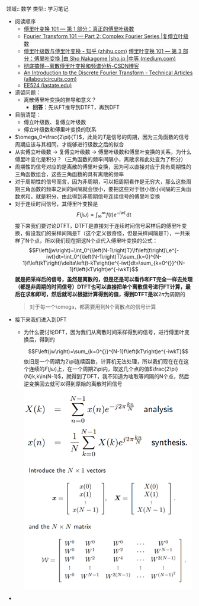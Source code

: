 领域:: 数学
类型:: 学习笔记

- 阅读顺序
	- [傅里叶变换 101 — 第 1 部分：真正的傅里叶级数 ](https://medium.com/sho-jp/fourier-transform-101-part-1-b69ea3cb4837)
	- [Fourier Transform 101 — Part 2: Complex Fourier Series |复傅立叶级数](https://medium.com/sho-jp/fourier-transform-101-part-2-complex-fourier-series-934a885b3921)
	- [傅里叶级数与傅里叶变换 - 知乎 (zhihu.com)](https://zhuanlan.zhihu.com/p/366974965) 
	  [傅里叶变换 101 — 第 3 部分：傅里叶变换 |由 Sho Nakagome |sho.jp |中等 (medium.com)](https://medium.com/sho-jp/fourier-transform-101-part-3-fourier-transform-6def0bd2ca9b)
	- [彻底搞懂--离散傅里叶变换和频谱分析-CSDN博客](https://blog.csdn.net/Francis_White/article/details/134868221)
	- [An Introduction to the Discrete Fourier Transform - Technical Articles (allaboutcircuits.com)](https://www.allaboutcircuits.com/technical-articles/an-introduction-to-the-discrete-fourier-transform/)
	- [EE524 (iastate.edu)](https://home.engineering.iastate.edu/~julied/classes/ee524/LectureNotes/l5.pdf)
- 遗留问题：
	- 离散傅里叶变换的推导和意义？
		- **回答**：先从FT推导到DTFT，再到DFT
- 目前清楚：
	- 傅立叶级数、复傅立叶级数
	- 傅立叶级数和傅里叶变换的联系
- $\omega_0=\frac{2\pi}{T}$，此处的$T$是信号的周期，因为三角函数的信号周期应该与其相同，才能够进行级数之后的拟合
- 从实傅立叶级数 -> 复傅立叶级数 -> 傅里叶级数和傅里叶变换的关系，为什么傅里叶变化是积分？（三角函数的频率间隔小，离散求和此处变为了积分）
- 周期性的信号对应的是离散的傅里叶变换，因为可以直接对应于具有周期性的三角函数组合，这些三角函数的具有离散的频率
- 对于周期性的信号而言，因为非周期，可以把周期看作是无穷大，那么这些周期三角函数的频率之间的间隔就会很小，要把这些对于很小很小间隔的三角函数求和，就是积分，由此得到非周期信号连续信号的傅里叶变换
- 对于连续时间信号，其傅里叶变换是
  $$F\left(j\omega\right)=\int_{\infty}^{\infty}\!f\left(t\right)e^{-iwt}\,\mathrm{dt}$$
  接下来我们要讨论DTFT，DTFT是直接对于连续时间信号采样后的傅里叶变换，假设我们的采样间隔是T（这个定义很奇怪，但是采样间隔是T），一共采样了N个点，所以我们现在把这N个点代入傅里叶变换的公式：
  $$F\left(jw\right)=\int_0^{\left(N-1\right)T}\!f\left(t\right)\,e^{-iwt}dt=\int_0^{\left(N-1\right)T}\sum_{k=0}^{N-1}f\left(kT\right)\delta\left(t-kT\right)e^{-iwt}dt=\sum_{k=0^{}}^{N-1}f\left(kT\right)e^{-iwkT}$$
  **就是把采样后的信号，虽然是离散的，但是还是可以看作和FT完全一样去处理（都是非周期的时间信号）DTFT也可以直接把单个离散信号进行FT计算，最后在求和即可，然后就可以根据计算得到的值，得到DTFT是以**$2\pi$为周期的
  >对于每一个\omega，都需要用到N个离散点的信号计算
- 接下来我们进入到DFT
	- 为什么要讨论DFT，因为我们从离散时间采样得到的信号，进行傅里叶变换后，得到的
	  
	  $$F\left(jw\right)=\sum_{k=0^{}}^{N-1}f\left(kT\right)e^{-iwkT}$$
	  依旧是一个周期为2\pi连续函数，计算机无法处理，所以我们现在在在这个连续的$F\left(j\omega\right)$上，在一个周期2\pi内，取这几个点的值$\frac{2\pi}{N}k,k\in(N-1)$，就得到了DFT，我不知道为啥取等间隔的N个点，然后逆变换回去就可以得到原始的离散时间信号
	  ![image.png](../assets/image_1711032052779_0.png)
	  ![image.png](../assets/image_1711033343982_0.png)
-